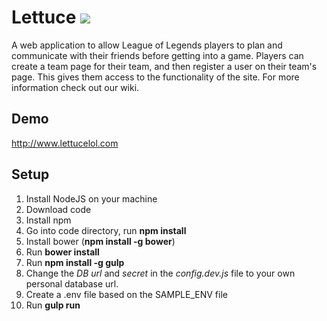 Lettuce    <img src="https://travis-ci.org/khanny17/Lettuce.svg?branch=master" />
=======

A web application to allow League of Legends players to plan and communicate with their friends before getting into a game. Players can create a team page for their team, and then register a user on their team's page. This gives them access to the functionality of the site. For more information check out our wiki.

Demo
----
http://www.lettucelol.com


Setup
-----

1. Install NodeJS on your machine
2. Download code
3. Install npm
4. Go into code directory, run __npm install__
5. Install bower (__npm install -g bower__)
6. Run __bower install__
7. Run __npm install -g gulp__
8. Change the *DB url* and *secret* in the *config.dev.js* file to your own personal database url.
9. Create a .env file based on the SAMPLE_ENV file
10. Run __gulp run__




